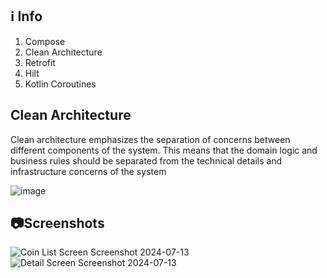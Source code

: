 ## ℹ️ Info
1) Compose
2) Clean Architecture
3) Retrofit
4) Hilt
5) Kotlin Coroutines

## Clean Architecture
Clean architecture emphasizes the separation of concerns between different components of the system. This means that the domain logic and business rules should be separated from the technical details and infrastructure concerns of the system

![image](https://github.com/user-attachments/assets/c9b25bee-df43-4dbe-8171-0fe0662a72e9)

## 📷Screenshots
![Coin List Screen Screenshot 2024-07-13 ](https://github.com/user-attachments/assets/7c6015e4-8791-4604-92ff-201b13170d0c)
![Detail Screen Screenshot 2024-07-13](https://github.com/user-attachments/assets/89ea8927-6ffc-4284-8f75-ce6a670bca4b)
